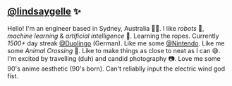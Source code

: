 ## [@lindsaygelle](github.com/lindsaygelle) ✨

Hello! I'm an engineer based in Sydney, Australia 🏊‍♂️. I like _robots_ 🤖, _machine learning_ & _artificial intelligence_ 🧠. Learning the ropes. Currently _1500+_ day streak [@Duolingo](github.com/duolingo) (German). Like me some [@Nintendo](github.com/nintendo). Like me some _Animal Crossing_ 🦝. Like to make things as close to neat as I can 😅. I'm excited by travelling (duh) and candid photography 📷. Love me some 90's anime aesthetic (90's born). Can't reliablly input the electric wind god fist.

<!--
**lindsaygelle/lindsaygelle** is a ✨ _special_ ✨ repository because its `README.md` (this file) appears on your GitHub profile.

Here are some ideas to get you started:

- 🔭 I’m currently working on ...
- 🌱 I’m currently learning ...
- 👯 I’m looking to collaborate on ...
- 🤔 I’m looking for help with ...
- 💬 Ask me about ...
- 📫 How to reach me: ...
- 😄 Pronouns: ...
- ⚡ Fun fact: ...
-->
